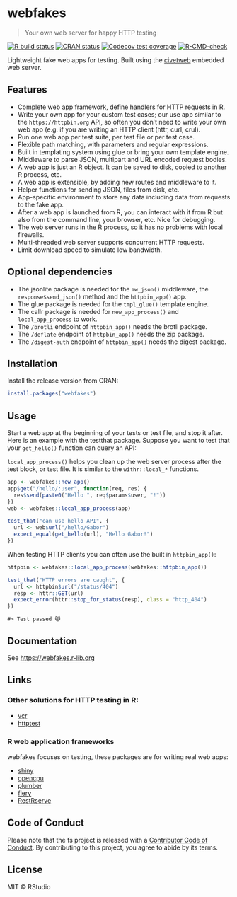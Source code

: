 
<!-- README.md is generated from README.Rmd. Please edit that file -->

# webfakes

> Your own web server for happy HTTP testing

<!-- badges: start -->

[![R build
status](https://github.com/r-lib/webfakes/workflows/R-CMD-check/badge.svg)](https://github.com/r-lib/webfakes/actions)
[![CRAN
status](https://www.r-pkg.org/badges/version/webfakes)](https://CRAN.R-project.org/package=webfakes)
[![Codecov test
coverage](https://codecov.io/gh/r-lib/webfakes/branch/main/graph/badge.svg)](https://app.codecov.io/gh/r-lib/webfakes?branch=main)
[![R-CMD-check](https://github.com/r-lib/webfakes/actions/workflows/R-CMD-check.yaml/badge.svg)](https://github.com/r-lib/webfakes/actions/workflows/R-CMD-check.yaml)
<!-- badges: end -->

Lightweight fake web apps for testing. Built using the
[civetweb](https://github.com/civetweb/civetweb) embedded web server.

## Features

- Complete web app framework, define handlers for HTTP requests in R.
- Write your own app for your custom test cases; our use app similar to
  the `https://httpbin.org` API, so often you don’t need to write your
  own web app (e.g. if you are writing an HTTP client (httr, curl,
  crul).
- Run one web app per test suite, per test file or per test case.
- Flexible path matching, with parameters and regular expressions.
- Built in templating system using glue or bring your own template
  engine.
- Middleware to parse JSON, multipart and URL encoded request bodies.
- A web app is just an R object. It can be saved to disk, copied to
  another R process, etc.
- A web app is extensible, by adding new routes and middleware to it.
- Helper functions for sending JSON, files from disk, etc.
- App-specific environment to store any data including data from
  requests to the fake app.
- After a web app is launched from R, you can interact with it from R
  but also from the command line, your browser, etc. Nice for debugging.
- The web server runs in the R process, so it has no problems with local
  firewalls.
- Multi-threaded web server supports concurrent HTTP requests.
- Limit download speed to simulate low bandwidth.

## Optional dependencies

- The jsonlite package is needed for the `mw_json()` middleware, the
  `response$send_json()` method and the `httpbin_app()` app.
- The glue package is needed for the `tmpl_glue()` template engine.
- The callr package is needed for `new_app_process()` and
  `local_app_process` to work.
- The `/brotli` endpoint of `httpbin_app()` needs the brotli package.
- The `/deflate` endpoint of `httpbin_app()` needs the zip package.
- The `/digest-auth` endpoint of `httpbin_app()` needs the digest
  package.

## Installation

Install the release version from CRAN:

``` r
install.packages("webfakes")
```

## Usage

Start a web app at the beginning of your tests or test file, and stop it
after. Here is an example with the testthat package. Suppose you want to
test that your `get_hello()` function can query an API:

`local_app_process()` helps you clean up the web server process after
the test block, or test file. It is similar to the `withr::local_*`
functions.

``` r
app <- webfakes::new_app()
app$get("/hello/:user", function(req, res) {
  res$send(paste0("Hello ", req$params$user, "!"))
})
web <- webfakes::local_app_process(app)

test_that("can use hello API", {
  url <- web$url("/hello/Gabor")
  expect_equal(get_hello(url), "Hello Gabor!")
})
```

When testing HTTP clients you can often use the built in
`httpbin_app()`:

``` r
httpbin <- webfakes::local_app_process(webfakes::httpbin_app())
```

``` r
test_that("HTTP errors are caught", {
  url <- httpbin$url("/status/404")
  resp <- httr::GET(url)
  expect_error(httr::stop_for_status(resp), class = "http_404")
})
```

    #> Test passed 😸

## Documentation

See <https://webfakes.r-lib.org>

## Links

### Other solutions for HTTP testing in R:

- [vcr](https://github.com/ropensci/vcr)
- [httptest](https://github.com/nealrichardson/httptest)

### R web application frameworks

webfakes focuses on testing, these packages are for writing real web
apps:

- [shiny](https://github.com/rstudio/shiny)
- [opencpu](https://www.opencpu.org/)
- [plumber](https://github.com/rstudio/plumber)
- [fiery](https://github.com/thomasp85/fiery)
- [RestRserve](https://github.com/rexyai/RestRserve)

## Code of Conduct

Please note that the fs project is released with a [Contributor Code of
Conduct](https://webfakes.r-lib.org/dev/CODE_OF_CONDUCT.html). By
contributing to this project, you agree to abide by its terms.

## License

MIT © RStudio
